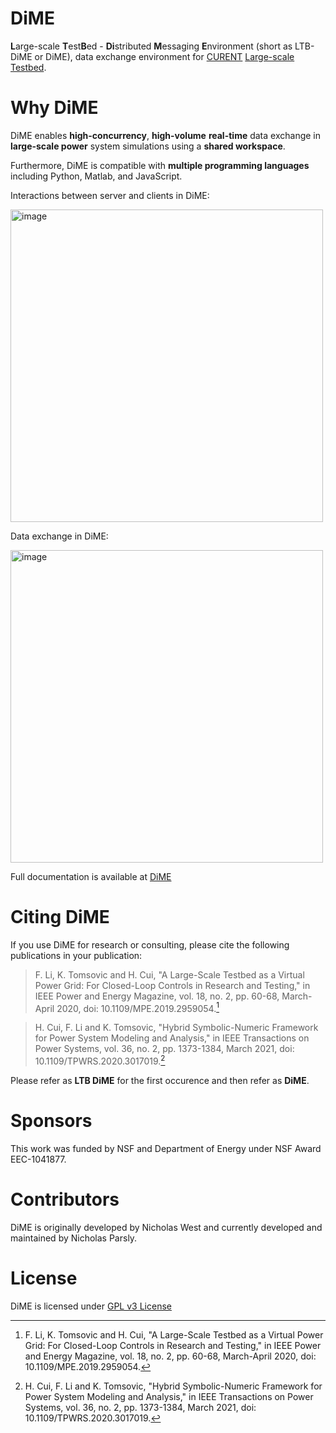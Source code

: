 # DiME

**L**arge-scale **T**est**B**ed - **Di**stributed **M**essaging **E**nvironment (short as LTB-DiME or DiME), data exchange environment for [CURENT](https://github.com/CURENT) [Large-scale Testbed](https://github.com/CURENT/ltb2).

# Why DiME

DiME enables **high-concurrency**, **high-volume** **real-time** data exchange in **large-scale power** system simulations using a **shared workspace**.

Furthermore, DiME is compatible with **multiple programming languages** including Python, Matlab, and JavaScript.

Interactions between server and clients in DiME:

<img width="500" alt="image" src="https://user-images.githubusercontent.com/79226045/203223058-5d1648a0-d37c-4363-8cb6-9ad77499a12a.png">

Data exchange in DiME:

<img width="500" alt="image" src="https://user-images.githubusercontent.com/79226045/203223229-229a1321-64a7-4751-8261-7372a2b19128.png">

Full documentation is available at [DiME](https://ltbdime.readthedocs.io)

# Citing DiME

If you use DiME for research or consulting, please cite the following publications in your publication:

> F. Li, K. Tomsovic and H. Cui, "A Large-Scale Testbed as a Virtual Power Grid: For Closed-Loop Controls in Research and Testing," in IEEE Power and Energy Magazine, vol. 18, no. 2, pp. 60-68, March-April 2020, doi: 10.1109/MPE.2019.2959054.[^ltb]

> H. Cui, F. Li and K. Tomsovic, "Hybrid Symbolic-Numeric Framework for Power System Modeling and Analysis," in IEEE Transactions on Power Systems, vol. 36, no. 2, pp. 1373-1384, March 2021, doi: 10.1109/TPWRS.2020.3017019.[^andes]

[^ltb]: F. Li, K. Tomsovic and H. Cui, "A Large-Scale Testbed as a Virtual Power Grid: For Closed-Loop Controls in Research and Testing," in IEEE Power and Energy Magazine, vol. 18, no. 2, pp. 60-68, March-April 2020, doi: 10.1109/MPE.2019.2959054.

[^andes]: H. Cui, F. Li and K. Tomsovic, "Hybrid Symbolic-Numeric Framework for Power System Modeling and Analysis," in IEEE Transactions on Power Systems, vol. 36, no. 2, pp. 1373-1384, March 2021, doi: 10.1109/TPWRS.2020.3017019.

Please refer as **LTB DiME** for the first occurence and then refer as **DiME**.

# Sponsors

This work was funded by NSF and Department of Energy under NSF Award EEC-1041877.

# Contributors

DiME is originally developed by Nicholas West and currently developed and maintained by Nicholas Parsly.

# License

DiME is licensed under [GPL v3 License](./LICENSE)
